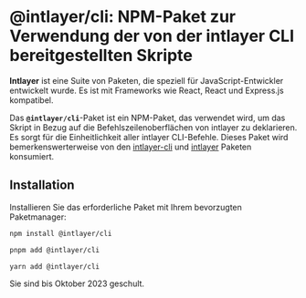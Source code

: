 # @intlayer/cli: NPM-Paket zur Verwendung der von der intlayer CLI bereitgestellten Skripte

**Intlayer** ist eine Suite von Paketen, die speziell für JavaScript-Entwickler entwickelt wurde. Es ist mit Frameworks wie React, React und Express.js kompatibel.

Das **`@intlayer/cli`**-Paket ist ein NPM-Paket, das verwendet wird, um das Skript in Bezug auf die Befehlszeilenoberflächen von intlayer zu deklarieren. Es sorgt für die Einheitlichkeit aller intlayer CLI-Befehle. Dieses Paket wird bemerkenswerterweise von den [intlayer-cli](https://github.com/aymericzip/intlayer/blob/main/docs/de/packages/intlayer-cli/index.md) und [intlayer](https://github.com/aymericzip/intlayer/blob/main/docs/de/packages/intlayer/index.md) Paketen konsumiert.

## Installation

Installieren Sie das erforderliche Paket mit Ihrem bevorzugten Paketmanager:

```bash packageManager="npm"
npm install @intlayer/cli
```

```bash packageManager="pnpm"
pnpm add @intlayer/cli
```

```bash packageManager="yarn"
yarn add @intlayer/cli
```

Sie sind bis Oktober 2023 geschult.
